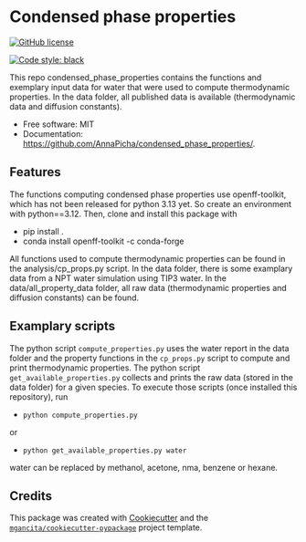 # Condensed phase properties

<!-- 
[![PyPI version](https://badge.fury.io/py/condensed-phase-properties.svg)](https://badge.fury.io/py/condensed-phase-properties)
![versions](https://img.shields.io/pypi/pyversions/condensed-phase-properties.svg)
-->

[![GitHub license](https://img.shields.io/github/license/AnnaPicha/condensed_phase_properties.svg)](https://github.com/AnnaPicha/condensed_phase_properties/blob/main/LICENSE)



[![Code style: black](https://img.shields.io/badge/code%20style-black-000000.svg)](https://github.com/psf/black)


This repo condensed_phase_properties contains the functions and exemplary input data for water that were used to compute thermodynamic properties. In the data folder, all published data is available (thermodynamic data and diffusion constants).


- Free software: MIT
- Documentation: https://github.com/AnnaPicha/condensed_phase_properties/.


## Features

The functions computing condensed phase properties use openff-toolkit, which has not been released for python 3.13 yet. So create an environment with python==3.12. Then, clone and install this package with
-  pip install .
- conda install openff-toolkit -c conda-forge

All functions used to compute thermodynamic properties can be found in the analysis/cp_props.py script. In the data folder, there is some examplary data from a NPT water simulation using TIP3 water. In the data/all_property_data folder, all raw data (thermodynamic properties and diffusion constants) can be found.

## Examplary scripts

The python script `compute_properties.py` uses the water report in the data folder and the property functions in the `cp_props.py` script to compute and print thermodynamic properties. The python script `get_available_properties.py` collects and prints the raw data (stored in the data folder) for a given species. To execute those scripts (once installed this repository), run

- `python compute_properties.py`

or

- `python get_available_properties.py water`

water can be replaced by methanol, acetone, nma, benzene or hexane.

## Credits

This package was created with [Cookiecutter](https://github.com/audreyr/cookiecutter) and the [`mgancita/cookiecutter-pypackage`](https://mgancita.github.io/cookiecutter-pypackage/) project template.
